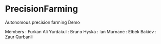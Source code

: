 # PrecisionFarming
Autonomous precision farming Demo

Members : Furkan Ali Yurdakul : Bruno Hyska : Ian Murnane : Elbek Bakiev : Zaur Qurbanli
